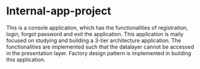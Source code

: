 # Internal-app-project
This is a console application, which has the functionalities of registration, login, forgot password and exit the application.
This application is maily focused on studying and building a 3-tier architecture application.
The functionalities are implemented such that the datalayer cannot be accessed in the presentation layer.
Factory design pattern is implemented in building this application.
